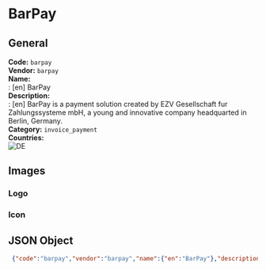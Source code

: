# BarPay 
## General 
**Code:** `barpay`  
**Vendor:** `barpay`  
**Name:**  
:	[en] BarPay  
**Description:**  
: [en] BarPay is a payment solution created by EZV Gesellschaft fur Zahlungssysteme mbH, a young and innovative company headquarted in Berlin, Germany.  
**Category:** `invoice_payment`  
**Countries:**  
![DE](https://cdnjs.cloudflare.com/ajax/libs/flag-icon-css/3.3.0/flags/4x3/DE.svg#w24)  
 
## Images 
### Logo 
### Icon 
## JSON Object 
```json
 {"code":"barpay","vendor":"barpay","name":{"en":"BarPay"},"description":{"en":"BarPay is a payment solution created by EZV Gesellschaft fur Zahlungssysteme mbH, a young and innovative company headquarted in Berlin, Germany."},"countries":["DE"],"category":"invoice_payment"}```  

